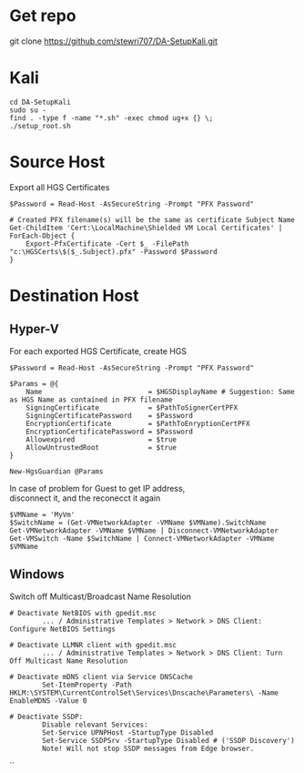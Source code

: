# Get repo
git clone https://github.com/stewri707/DA-SetupKali.git

# Kali
```
cd DA-SetupKali
sudo su -
find . -type f -name "*.sh" -exec chmod ug+x {} \;
./setup_root.sh
```

# Source Host
Export all HGS Certificates
```
$Password = Read-Host -AsSecureString -Prompt "PFX Password"

# Created PFX filename(s) will be the same as certificate Subject Name
Get-ChildItem 'Cert:\LocalMachine\Shielded VM Local Certificates' | ForEach-Object {
    Export-PfxCertificate -Cert $_ -FilePath "c:\HGSCerts\$($_.Subject).pfx" -Password $Password
}
```

# Destination Host

## Hyper-V
For each exported HGS Certificate, create HGS
```
$Password = Read-Host -AsSecureString -Prompt "PFX Password"

$Params = @{
    Name                          = $HGSDisplayName # Suggestion: Same as HGS Name as contained in PFX filename
    SigningCertificate            = $PathToSignerCertPFX
    SigningCertificatePassword    = $Password
    EncryptionCertificate         = $PathToEnryptionCertPFX
    EncryptionCertificatePassword = $Password
    Allowexpired                  = $true
    AllowUntrustedRoot            = $true
}

New-HgsGuardian @Params
```

In case of problem for Guest to get IP address,\
disconnect it, and the reconecct it again
```
$VMName = 'MyVm'
$SwitchName = (Get-VMNetworkAdapter -VMName $VMName).SwitchName
Get-VMNetworkAdapter -VMName $VMName | Disconnect-VMNetworkAdapter
Get-VMSwitch -Name $SwitchName | Connect-VMNetworkAdapter -VMName $VMName
```

## Windows
Switch off Multicast/Broadcast Name Resolution
```
# Deactivate NetBIOS with gpedit.msc
		... / Administrative Templates > Network > DNS Client: Configure NetBIOS Settings

# Deactivate LLMNR client with gpedit.msc
		... / Administrative Templates > Network > DNS Client: Turn Off Multicast Name Resolution

# Deactivate mDNS client via Service DNSCache
		Set-ItemProperty -Path HKLM:\SYSTEM\CurrentControlSet\Services\Dnscache\Parameters\ -Name EnableMDNS -Value 0

# Deactivate SSDP:
		Disable relevant Services:
		Set-Service UPNPHost -StartupType Disabled
		Set-Service SSDPSrv -StartupType Disabled # ('SSDP Discovery')
		Note! Will not stop SSDP messages from Edge browser.
```
`` 

